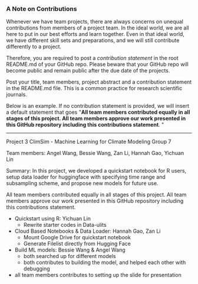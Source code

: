 ### A Note on Contributions

Whenever we have team projects, there are always concerns on unequal contributions from members of a project team. In the ideal world, we are all here to put in our best efforts and learn together. Even in that ideal world, we have different skill sets and preparations, and we will still contribute differently to a project. 

Therefore, you are required to post a *contribution statement* in the root README.md of your GitHub repo. Please beware that your GitHub repo will become public and remain public after the due date of the projects. 

Post your title, team members, project abstract and a contribution statement in the README.md file.  This is a common practice for research scientific journals. 

Below is an example. If no contribution statement is provided, we will insert a default statement that goes "**All team members contributed equally in all stages of this project. All team members approve our work presented in this GitHub repository including this contributions statement**. "

---
Project 3 ClimSim - Machine Learning for Climate Modeling
Group 7

Team members: Angel Wang, Bessie Wang, Zan Li, Hannah Gao, Yichuan Lin

Summary: In this project, we developed a quickstart notebook for R users, setup data loader for  huggingface with specifying time range and subsampling scheme, and propose new models for future use.
 
All team members contributed equally in all stages of this project. All team members approve our work presented in this GitHub repository including this contributions statement. 
- Quickstart using R: Yichuan Lin
	- Rewrite starter codes in Data-ulits
- Cloud Based Notebooks & Data Loader: Hannah Gao, Zan Li
	- Mount Google Drive for quickstart notebook
	- Generate Filelist directly from Hugging Face
- Build ML models: Bessie Wang & Angel Wang
	- both searched up for different models
	- both contributes to building the model, and helped each other with debugging
- all team members contributes to setting up the slide for presentation
	
